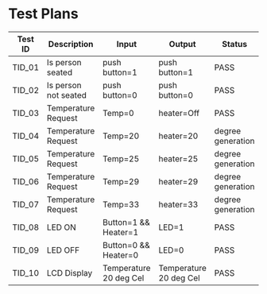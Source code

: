 # Test Plans
|Test ID|	Description|	Input|	Output|	Status|
|-------|------------|-------|--------|-------|
|TID_01|	Is person seated|	push button=1|	push button=1|	PASS|
|TID_02|	Is person not seated|	push button=0|	push button=0|	PASS|
|TID_03|  Temperature Request|	Temp=0|	heater=Off|	PASS|
|TID_04|	Temperature Request|	Temp=20|	heater=20| degree generation|	PASS|
|TID_05|	Temperature Request|	Temp=25|	heater=25| degree generation|	PASS|
|TID_06|	Temperature Request|	Temp=29|	heater=29| degree generation|	PASS|
|TID_07|	Temperature Request|	Temp=33|	heater=33| degree generation|	PASS|
|TID_08|	LED ON|	Button=1 && Heater=1|	LED=1|	PASS|
|TID_09|	LED OFF|	Button=0 && Heater=0|	LED=0|	PASS|
|TID_10|	LCD Display|	Temperature 20 deg Cel|	Temperature 20 deg Cel|	PASS|
